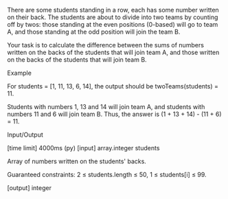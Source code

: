 There are some students standing in a row, each has some number written on their back. The students are about to divide into two teams by counting off by twos: those standing at the even positions (0-based) will go to team A, and those standing at the odd position will join the team B.

Your task is to calculate the difference between the sums of numbers written on the backs of the students that will join team A, and those written on the backs of the students that will join team B.

Example

For students = [1, 11, 13, 6, 14], the output should be
twoTeams(students) = 11.

Students with numbers 1, 13 and 14 will join team A, and students with numbers 11 and 6 will join team B. Thus, the answer is (1 + 13 + 14) - (11 + 6) = 11.

Input/Output

[time limit] 4000ms (py)
[input] array.integer students

Array of numbers written on the students' backs.

Guaranteed constraints:
2 ≤ students.length ≤ 50,
1 ≤ students[i] ≤ 99.

[output] integer

